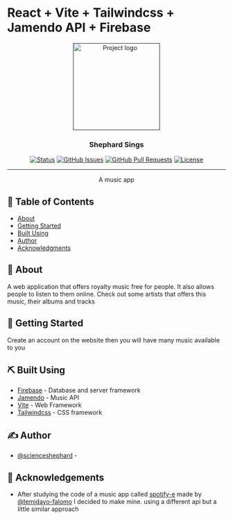 # React + Vite + Tailwindcss + Jamendo API + Firebase

<p align="center">
  <a href="" rel="noopener">
 <img width=200px height=200px src="https://music-app-bay-psi.vercel.app/music_icon.svg" alt="Project logo"></a>
</p>

<h3 align="center"> Shephard Sings</h3>

<div align="center">

[![Status](https://img.shields.io/badge/status-active-success.svg)]()
[![GitHub Issues](https://img.shields.io/github/issues/kylelobo/The-Documentation-Compendium.svg)](https://github.com/kylelobo/The-Documentation-Compendium/issues)
[![GitHub Pull Requests](https://img.shields.io/github/issues-pr/kylelobo/The-Documentation-Compendium.svg)](https://github.com/kylelobo/The-Documentation-Compendium/pulls)
[![License](https://img.shields.io/badge/license-MIT-blue.svg)](/LICENSE)

</div>

---

<p align="center"> A music app
    <br> 
</p>

## 📝 Table of Contents

- [About](#about)
- [Getting Started](#getting_started)
- [Built Using](#built_using)
- [Author](#author)
- [Acknowledgments](#acknowledgement)

## 🧐 About <a name = "about"></a>

A web application that offers royalty music free for people. It also allows people to listen to them online. Check out some artists that offers this music, their albums and tracks

## 🏁 Getting Started <a name = "getting_started"></a>

Create an account on the website then you will have many music available to you


## ⛏️ Built Using <a name = "built_using"></a>

- [Firebase](https://firebase.studio/) - Database and server framework
- [Jamendo](https://developer.jamendo.com/) - Music API
- [Vite](https://vite.dev/) - Web Framework
- [Tailwindcss](https://tailwindcss.com/) - CSS framework

## ✍️ Author <a name = "author"></a>

- [@scienceshephard](https://github.com/scienceshephard) -

## 🎉 Acknowledgements <a name = "acknowledgement"></a>

- After studying the code of a music app called [spotify-e](https://spotify-e.netlify.app/) made by [@temidayo-falomo](https://github.com/temidayo-falomo) I decided to make mine. using a different api but a little similar approach
